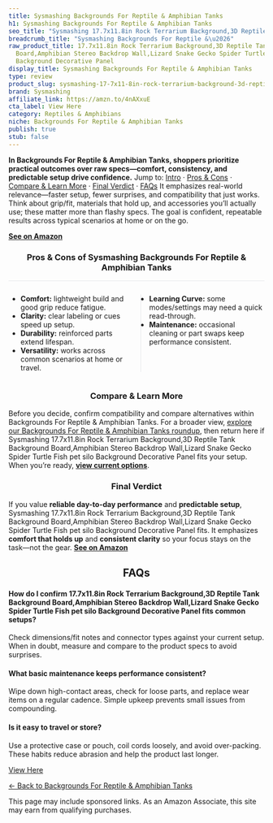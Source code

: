 ```yaml
---
title: Sysmashing Backgrounds For Reptile & Amphibian Tanks
h1: Sysmashing Backgrounds For Reptile & Amphibian Tanks
seo_title: "Sysmashing 17.7x11.8in Rock Terrarium Background,3D Reptile\u2026"
breadcrumb_title: "Sysmashing Backgrounds For Reptile &\u2026"
raw_product_title: 17.7x11.8in Rock Terrarium Background,3D Reptile Tank Background
  Board,Amphibian Stereo Backdrop Wall,Lizard Snake Gecko Spider Turtle Fish pet silo
  Background Decorative Panel
display_title: Sysmashing Backgrounds For Reptile & Amphibian Tanks
type: review
product_slug: sysmashing-17-7x11-8in-rock-terrarium-background-3d-reptile-tank-backgr-07cbc295
brand: Sysmashing
affiliate_link: https://amzn.to/4nAXxuE
cta_label: View Here
category: Reptiles & Amphibians
niche: Backgrounds For Reptile & Amphibian Tanks
publish: true
stub: false
---
```


<div id="intro" class="full-width"><p><strong>In Backgrounds For Reptile & Amphibian Tanks, shoppers prioritize practical outcomes over raw specs&mdash;comfort, consistency, and predictable setup drive confidence.</strong> Jump to: <a href="#intro">Intro</a> · <a href="#pros-cons">Pros &amp; Cons</a> · <a href="#compare-more">Compare &amp; Learn More</a> · <a href="#verdict">Final Verdict</a> · <a href="#faqs">FAQs</a> It emphasizes real-world relevance&mdash;faster setup, fewer surprises, and compatibility that just works. Think about grip/fit, materials that hold up, and accessories you’ll actually use; these matter more than flashy specs. The goal is confident, repeatable results across typical scenarios at home or on the go.</p><p><a href="https://amzn.to/4nAXxuE" rel="nofollow sponsored noopener" target="_blank"><strong>See on Amazon</strong></a></p></div>
<h3 id="pros-cons" style="text-align:center;">Pros &amp; Cons of Sysmashing Backgrounds For Reptile & Amphibian Tanks</h3>
<div class="pc-grid" style="display:grid;grid-template-columns:1fr 1fr;gap:16px;border-top:1px solid #e5e7eb;padding-top:12px;">
  <ul>
    <li><strong>Comfort:</strong> lightweight build and good grip reduce fatigue.</li>
    <li><strong>Clarity:</strong> clear labeling or cues speed up setup.</li>
    <li><strong>Durability:</strong> reinforced parts extend lifespan.</li>
    <li><strong>Versatility:</strong> works across common scenarios at home or travel.</li>
  </ul>
  <ul style="border-left:1px solid #e5e7eb;padding-left:16px;">
    <li><strong>Learning Curve:</strong> some modes/settings may need a quick read-through.</li>
    <li><strong>Maintenance:</strong> occasional cleaning or part swaps keep performance consistent.</li>
  </ul>
</div>


<h3 id="compare-more" style="text-align:center;">Compare &amp; Learn More</h3>
<p>Before you decide, confirm compatibility and compare alternatives within Backgrounds For Reptile & Amphibian Tanks. For a broader view, <a href="#">explore our Backgrounds For Reptile & Amphibian Tanks roundup</a>, then return here if Sysmashing 17.7x11.8in Rock Terrarium Background,3D Reptile Tank Background Board,Amphibian Stereo Backdrop Wall,Lizard Snake Gecko Spider Turtle Fish pet silo Background Decorative Panel fits your setup. When you’re ready, <a href="https://amzn.to/4nAXxuE" rel="nofollow sponsored noopener" target="_blank"><strong>view current options</strong></a>.</p>

<h3 id="verdict" style="text-align:center;">Final Verdict</h3>
<p>If you value <strong>reliable day-to-day performance</strong> and <strong>predictable setup</strong>, Sysmashing 17.7x11.8in Rock Terrarium Background,3D Reptile Tank Background Board,Amphibian Stereo Backdrop Wall,Lizard Snake Gecko Spider Turtle Fish pet silo Background Decorative Panel fits. It emphasizes <strong>comfort that holds up</strong> and <strong>consistent clarity</strong> so your focus stays on the task&mdash;not the gear. <a href="https://amzn.to/4nAXxuE" rel="nofollow sponsored noopener" target="_blank"><strong>See on Amazon</strong></a></p>

<h2 id="faqs" style="text-align:center;">FAQs</h2>
<h4><strong>How do I confirm 17.7x11.8in Rock Terrarium Background,3D Reptile Tank Background Board,Amphibian Stereo Backdrop Wall,Lizard Snake Gecko Spider Turtle Fish pet silo Background Decorative Panel fits common setups?</strong></h4>
<p>Check dimensions/fit notes and connector types against your current setup. When in doubt, measure and compare to the product specs to avoid surprises.</p>
<h4><strong>What basic maintenance keeps performance consistent?</strong></h4>
<p>Wipe down high-contact areas, check for loose parts, and replace wear items on a regular cadence. Simple upkeep prevents small issues from compounding.</p>
<h4><strong>Is it easy to travel or store?</strong></h4>
<p>Use a protective case or pouch, coil cords loosely, and avoid over-packing. These habits reduce abrasion and help the product last longer.</p>

<p><a class="btn" href="https://amzn.to/4nAXxuE" target="_blank" rel="nofollow sponsored noopener">View Here</a></p>
<p><a href="/roundups/reptiles-amphibians/backgrounds-for-reptile-amphibian-tanks/">← Back to Backgrounds For Reptile & Amphibian Tanks</a></p>
<aside class="disclosure">This page may include sponsored links. As an Amazon Associate, this site may earn from qualifying purchases.</aside>
